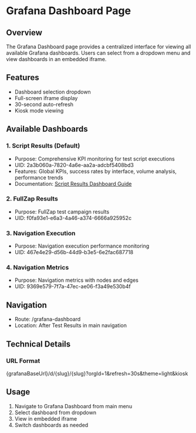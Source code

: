 # Grafana Dashboard Page

## Overview
The Grafana Dashboard page provides a centralized interface for viewing all available Grafana dashboards. Users can select from a dropdown menu and view dashboards in an embedded iframe.

## Features
- Dashboard selection dropdown
- Full-screen iframe display
- 30-second auto-refresh
- Kiosk mode viewing

## Available Dashboards

### 1. Script Results (Default)
- Purpose: Comprehensive KPI monitoring for test script executions
- UID: 2a3b060a-7820-4a6e-aa2a-adcbf5408bd3
- Features: Global KPIs, success rates by interface, volume analysis, performance trends
- Documentation: [Script Results Dashboard Guide](./script_results_dashboard.md)

### 2. FullZap Results  
- Purpose: FullZap test campaign results
- UID: f0fa93e1-e6a3-4a46-a374-6666a925952c

### 3. Navigation Execution
- Purpose: Navigation execution performance monitoring
- UID: 467e4e29-d56b-44d9-b3e5-6e2fac687718

### 4. Navigation Metrics
- Purpose: Navigation metrics with nodes and edges
- UID: 9369e579-7f7a-47ec-ae06-f3a49e530b4f

## Navigation
- Route: /grafana-dashboard
- Location: After Test Results in main navigation

## Technical Details

### URL Format
{grafanaBaseUrl}/d/{slug}/{slug}?orgId=1&refresh=30s&theme=light&kiosk

## Usage
1. Navigate to Grafana Dashboard from main menu
2. Select dashboard from dropdown
3. View in embedded iframe
4. Switch dashboards as needed
